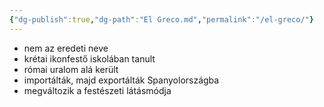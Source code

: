 ```yaml
---
{"dg-publish":true,"dg-path":"El Greco.md","permalink":"/el-greco/"}
---
```


- nem az eredeti neve
- krétai ikonfestő iskolában tanult
- római uralom alá került
- importálták, majd exportálták Spanyolországba
- megváltozik a festészeti látásmódja
